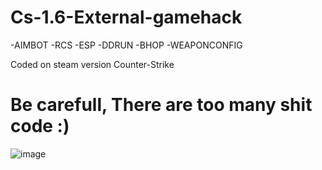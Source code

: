 # Cs-1.6-External-gamehack
-AIMBOT
-RCS
-ESP
-DDRUN
-BHOP
-WEAPONCONFIG


Coded on steam version Counter-Strike

Be carefull, There are too many shit code :)
=========================================================================================================================================================================
![image](https://user-images.githubusercontent.com/122759684/212586680-bafab421-da90-4cb0-8179-27188b489fe1.png)


